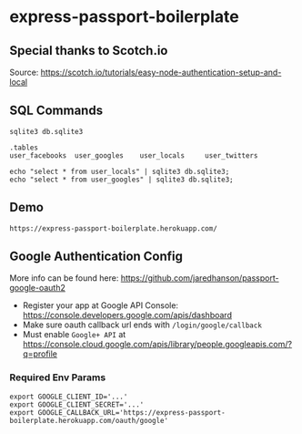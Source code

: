 # express-passport-boilerplate

## Special thanks to Scotch.io
Source: https://scotch.io/tutorials/easy-node-authentication-setup-and-local


## SQL Commands
```
sqlite3 db.sqlite3

.tables
user_facebooks  user_googles    user_locals     user_twitters

echo "select * from user_locals" | sqlite3 db.sqlite3;
echo "select * from user_googles" | sqlite3 db.sqlite3;
```


## Demo
```
https://express-passport-boilerplate.herokuapp.com/
```



## Google Authentication Config
More info can be found here: https://github.com/jaredhanson/passport-google-oauth2

- Register your app at Google API Console: https://console.developers.google.com/apis/dashboard
- Make sure oauth callback url ends with `/login/google/callback`
- Must enable `Google+ API` at https://console.cloud.google.com/apis/library/people.googleapis.com/?q=profile

### Required Env Params
```
export GOOGLE_CLIENT_ID='...'
export GOOGLE_CLIENT_SECRET='...'
export GOOGLE_CALLBACK_URL='https://express-passport-boilerplate.herokuapp.com/oauth/google'
```

